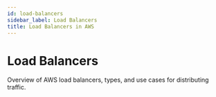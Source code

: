 ```yaml
---
id: load-balancers
sidebar_label: Load Balancers
title: Load Balancers in AWS
---
```


# Load Balancers

Overview of AWS load balancers, types, and use cases for distributing traffic.
